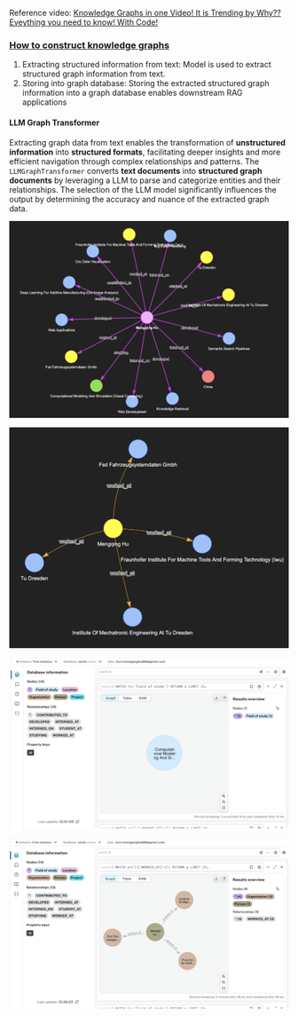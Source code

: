 Reference video: [Knowledge Graphs in one Video! It is Trending by Why?? Eveything you need to know! With Code!](https://www.youtube.com/watch?v=xu74BS2UC2Q)


### [How to construct knowledge graphs](https://python.langchain.com/docs/how_to/graph_constructing/)

1. Extracting structured information from text: Model is used to extract structured graph information from text.
2. Storing into graph database: Storing the extracted structured graph information into a graph database enables downstream RAG applications



#### LLM Graph Transformer

Extracting graph data from text enables the transformation of **unstructured information** into **structured formats**, facilitating deeper insights and more efficient navigation through complex relationships and patterns. The `LLMGraphTransformer` converts **text documents** into **structured graph documents** by leveraging a LLM to parse and categorize entities and their relationships. The selection of the LLM model significantly influences the output by determining the accuracy and nuance of the extracted graph data.



![Mengqing Hu](image.png)

![Filtered](image-1.png)

![Field of study](image-2.png)

![WORKED_AT](image-3.png)